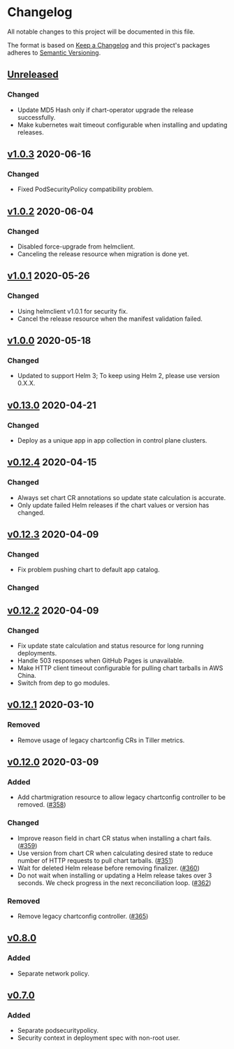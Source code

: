 # Changelog

All notable changes to this project will be documented in this file.

The format is based on [Keep a Changelog](http://keepachangelog.com/en/1.0.0/)
and this project's packages adheres to [Semantic Versioning](http://semver.org/spec/v2.0.0.html).

## [Unreleased]

### Changed

- Update MD5 Hash only if chart-operator upgrade the release successfully. 
- Make kubernetes wait timeout configurable when installing and updating
releases.

## [v1.0.3] 2020-06-16

### Changed

- Fixed PodSecurityPolicy compatibility problem.

## [v1.0.2] 2020-06-04

### Changed

- Disabled force-upgrade from helmclient. 
- Canceling the release resource when migration is done yet.

## [v1.0.1] 2020-05-26

### Changed 

- Using helmclient v1.0.1 for security fix.
- Cancel the release resource when the manifest validation failed.

## [v1.0.0] 2020-05-18

### Changed

- Updated to support Helm 3; To keep using Helm 2, please use version 0.X.X.

## [v0.13.0] 2020-04-21

### Changed

- Deploy as a unique app in app collection in control plane clusters.

## [v0.12.4] 2020-04-15

### Changed

- Always set chart CR annotations so update state calculation is accurate.
- Only update failed Helm releases if the chart values or version has changed.

## [v0.12.3] 2020-04-09

### Changed

- Fix problem pushing chart to default app catalog.

### Changed

## [v0.12.2] 2020-04-09

### Changed

- Fix update state calculation and status resource for long running deployments.
- Handle 503 responses when GitHub Pages is unavailable.
- Make HTTP client timeout configurable for pulling chart tarballs in AWS China.
- Switch from dep to go modules.

## [v0.12.1] 2020-03-10

### Removed

- Remove usage of legacy chartconfig CRs in Tiller metrics.

## [v0.12.0] 2020-03-09

### Added

- Add chartmigration resource to allow legacy chartconfig controller to be
removed. ([#358](https://github.com/giantswarm/chart-operator/pull/358))

### Changed

- Improve reason field in chart CR status when installing a chart fails. ([#359](https://github.com/giantswarm/chart-operator/pull/359))
- Use version from chart CR when calculating desired state to reduce number of
HTTP requests to pull chart tarballs. ([#351](https://github.com/giantswarm/chart-operator/pull/353))
- Wait for deleted Helm release before removing finalizer. ([#360](https://github.com/giantswarm/chart-operator/pull/360))
- Do not wait when installing or updating a Helm release takes over 3 seconds.
We check progress in the next reconciliation loop. ([#362](https://github.com/giantswarm/chart-operator/pull/362))

### Removed

- Remove legacy chartconfig controller. ([#365](https://github.com/giantswarm/chart-operator/pull/365))

## [v0.8.0]

### Added

- Separate network policy.

## [v0.7.0]

### Added

- Separate podsecuritypolicy.
- Security context in deployment spec with non-root user.

[Unreleased]: https://github.com/giantswarm/chart-operator/compare/v1.0.3..HEAD
[v1.0.3]: https://github.com/giantswarm/chart-operator/compare/v1.0.2..v1.0.3
[v1.0.2]: https://github.com/giantswarm/chart-operator/compare/v1.0.1..v1.0.2
[v1.0.1]: https://github.com/giantswarm/chart-operator/compare/v1.0.0..v1.0.1
[v1.0.0]: https://github.com/giantswarm/chart-operator/compare/v0.13.0..v1.0.0
[v0.13.0]: https://github.com/giantswarm/chart-operator/compare/v0.12.4..v0.13.0
[v0.12.4]: https://github.com/giantswarm/chart-operator/compare/v0.12.3..v0.12.4
[v0.12.3]: https://github.com/giantswarm/chart-operator/compare/v0.12.2..v0.12.3
[v0.12.2]: https://github.com/giantswarm/chart-operator/compare/v0.12.1..v0.12.2
[v0.12.1]: https://github.com/giantswarm/chart-operator/compare/v0.12.0..v0.12.1
[v0.12.0]: https://github.com/giantswarm/chart-operator/compare/v0.8.0..v0.12.0
[v0.8.0]: https://github.com/giantswarm/chart-operator/compare/v0.7.0..v0.8.0

[v0.7.0]: https://github.com/giantswarm/chart-operator/releases/tag/v0.7.0
